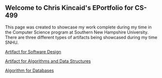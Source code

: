 ## Welcome to Chris Kincaid's EPortfolio for CS-499

This page was created to showcase my work complete during my time in the Computer Science program at Southern New Hampshire University. 
There are three different types of artifacts being showcased during my time SNHU. 

[Artifact for Software Design](link)

[Artifact for Algorithms and Data Structures](link)

[Algorithm for Databases](link)

